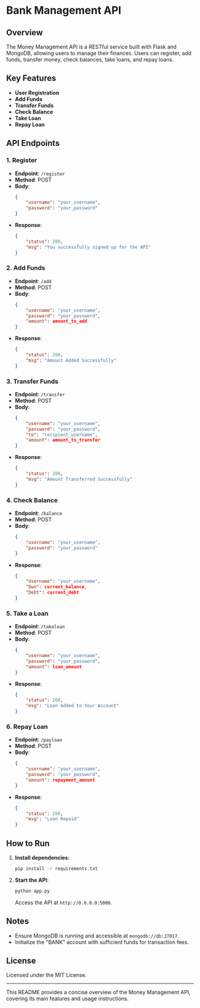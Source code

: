 # Bank Management API

## Overview
The Money Management API is a RESTful service built with Flask and MongoDB, allowing users to manage their finances. Users can register, add funds, transfer money, check balances, take loans, and repay loans.

## Key Features
- **User Registration**
- **Add Funds**
- **Transfer Funds**
- **Check Balance**
- **Take Loan**
- **Repay Loan**

## API Endpoints

### 1. Register
- **Endpoint**: `/register`
- **Method**: POST
- **Body**:
  ```json
  {
      "username": "your_username",
      "password": "your_password"
  }
  ```
- **Response**:
  ```json
  {
      "status": 200,
      "msg": "You successfully signed up for the API"
  }
  ```

### 2. Add Funds
- **Endpoint**: `/add`
- **Method**: POST
- **Body**:
  ```json
  {
      "username": "your_username",
      "password": "your_password",
      "amount": amount_to_add
  }
  ```
- **Response**:
  ```json
  {
      "status": 200,
      "msg": "Amount Added Successfully"
  }
  ```

### 3. Transfer Funds
- **Endpoint**: `/transfer`
- **Method**: POST
- **Body**:
  ```json
  {
      "username": "your_username",
      "password": "your_password",
      "to": "recipient_username",
      "amount": amount_to_transfer
  }
  ```
- **Response**:
  ```json
  {
      "status": 200,
      "msg": "Amount Transferred Successfully"
  }
  ```

### 4. Check Balance
- **Endpoint**: `/balance`
- **Method**: POST
- **Body**:
  ```json
  {
      "username": "your_username",
      "password": "your_password"
  }
  ```
- **Response**:
  ```json
  {
      "Username": "your_username",
      "Own": current_balance,
      "Debt": current_debt
  }
  ```

### 5. Take a Loan
- **Endpoint**: `/takeloan`
- **Method**: POST
- **Body**:
  ```json
  {
      "username": "your_username",
      "password": "your_password",
      "amount": loan_amount
  }
  ```
- **Response**:
  ```json
  {
      "status": 200,
      "msg": "Loan Added to Your Account"
  }
  ```

### 6. Repay Loan
- **Endpoint**: `/payloan`
- **Method**: POST
- **Body**:
  ```json
  {
      "username": "your_username",
      "password": "your_password",
      "amount": repayment_amount
  }
  ```
- **Response**:
  ```json
  {
      "status": 200,
      "msg": "Loan Repaid"
  }
  ```

## How to Run

1. **Install dependencies**:
   ```sh
   pip install -r requirements.txt
   ```

2. **Start the API**:
   ```sh
   python app.py
   ```
   Access the API at `http://0.0.0.0:5000`.

## Notes
- Ensure MongoDB is running and accessible at `mongodb://db:27017`.
- Initialize the "BANK" account with sufficient funds for transaction fees.

## License
Licensed under the MIT License.

---

This README provides a concise overview of the Money Management API, covering its main features and usage instructions.
